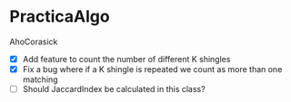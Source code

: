 # PracticaAlgo

AhoCorasick
- [x] Add feature to count the number of different K shingles
- [x] Fix a bug where if a K shingle is repeated we count as more than one matching
- [ ] Should JaccardIndex be calculated in this class?
